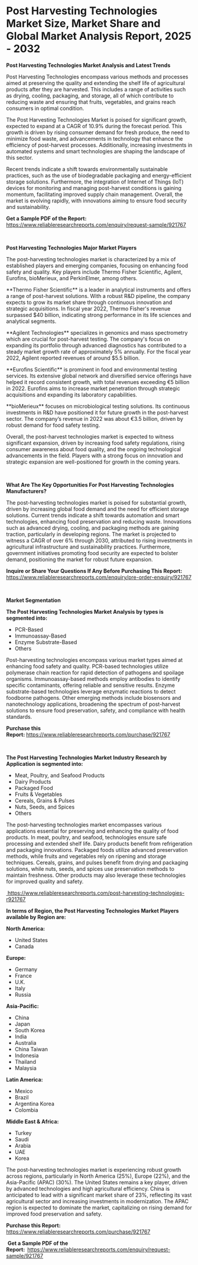 <p><h1>Post Harvesting Technologies Market Size, Market Share and Global Market Analysis Report, 2025 - 2032</h1></p><p><strong>Post Harvesting Technologies Market Analysis and Latest Trends</strong></p>
<p><p>Post Harvesting Technologies encompass various methods and processes aimed at preserving the quality and extending the shelf life of agricultural products after they are harvested. This includes a range of activities such as drying, cooling, packaging, and storage, all of which contribute to reducing waste and ensuring that fruits, vegetables, and grains reach consumers in optimal condition.</p><p>The Post Harvesting Technologies Market is poised for significant growth, expected to expand at a CAGR of 10.9% during the forecast period. This growth is driven by rising consumer demand for fresh produce, the need to minimize food waste, and advancements in technology that enhance the efficiency of post-harvest processes. Additionally, increasing investments in automated systems and smart technologies are shaping the landscape of this sector.</p><p>Recent trends indicate a shift towards environmentally sustainable practices, such as the use of biodegradable packaging and energy-efficient storage solutions. Furthermore, the integration of Internet of Things (IoT) devices for monitoring and managing post-harvest conditions is gaining momentum, facilitating improved supply chain management. Overall, the market is evolving rapidly, with innovations aiming to ensure food security and sustainability.</p></p>
<p><strong>Get a Sample PDF of the Report:&nbsp;</strong> <a href="https://www.reliableresearchreports.com/enquiry/request-sample/921767?utm_campaign=2840&utm_medium=2&utm_source=Github&utm_content=ia&utm_term=18042025&utm_id=post-harvesting-technologies">https://www.reliableresearchreports.com/enquiry/request-sample/921767</a></p>
<p>&nbsp;</p>
<p><strong>Post Harvesting Technologies Major Market Players</strong></p>
<p><p>The post-harvesting technologies market is characterized by a mix of established players and emerging companies, focusing on enhancing food safety and quality. Key players include Thermo Fisher Scientific, Agilent, Eurofins, bioMerieux, and PerkinElmer, among others.</p><p>**Thermo Fisher Scientific** is a leader in analytical instruments and offers a range of post-harvest solutions. With a robust R&D pipeline, the company expects to grow its market share through continuous innovation and strategic acquisitions. In fiscal year 2022, Thermo Fisher's revenue surpassed $40 billion, indicating strong performance in its life sciences and analytical segments.</p><p>**Agilent Technologies** specializes in genomics and mass spectrometry which are crucial for post-harvest testing. The company's focus on expanding its portfolio through advanced diagnostics has contributed to a steady market growth rate of approximately 5% annually. For the fiscal year 2022, Agilent reported revenues of around $5.5 billion.</p><p>**Eurofins Scientific** is prominent in food and environmental testing services. Its extensive global network and diversified service offerings have helped it record consistent growth, with total revenues exceeding €5 billion in 2022. Eurofins aims to increase market penetration through strategic acquisitions and expanding its laboratory capabilities.</p><p>**bioMerieux** focuses on microbiological testing solutions. Its continuous investments in R&D have positioned it for future growth in the post-harvest sector. The company’s revenue in 2022 was about €3.5 billion, driven by robust demand for food safety testing.</p><p>Overall, the post-harvest technologies market is expected to witness significant expansion, driven by increasing food safety regulations, rising consumer awareness about food quality, and the ongoing technological advancements in the field. Players with a strong focus on innovation and strategic expansion are well-positioned for growth in the coming years.</p></p>
<p>&nbsp;</p>
<p><strong>What Are The Key Opportunities For Post Harvesting Technologies Manufacturers?</strong></p>
<p><p>The post-harvesting technologies market is poised for substantial growth, driven by increasing global food demand and the need for efficient storage solutions. Current trends indicate a shift towards automation and smart technologies, enhancing food preservation and reducing waste. Innovations such as advanced drying, cooling, and packaging methods are gaining traction, particularly in developing regions. The market is projected to witness a CAGR of over 6% through 2030, attributed to rising investments in agricultural infrastructure and sustainability practices. Furthermore, government initiatives promoting food security are expected to bolster demand, positioning the market for robust future expansion.</p></p>
<p><strong>Inquire or Share Your Questions If Any Before Purchasing This Report:</strong> <a href="https://www.reliableresearchreports.com/enquiry/pre-order-enquiry/921767?utm_campaign=2840&utm_medium=2&utm_source=Github&utm_content=ia&utm_term=18042025&utm_id=post-harvesting-technologies">https://www.reliableresearchreports.com/enquiry/pre-order-enquiry/921767</a></p>
<p>&nbsp;</p>
<p><strong>Market Segmentation</strong></p>
<p><strong>The Post Harvesting Technologies Market Analysis by types is segmented into:</strong></p>
<p><ul><li>PCR-Based</li><li>Immunoassay-Based</li><li>Enzyme Substrate-Based</li><li>Others</li></ul></p>
<p><p>Post-harvesting technologies encompass various market types aimed at enhancing food safety and quality. PCR-based technologies utilize polymerase chain reaction for rapid detection of pathogens and spoilage organisms. Immunoassay-based methods employ antibodies to identify specific contaminants, offering reliable and sensitive results. Enzyme substrate-based technologies leverage enzymatic reactions to detect foodborne pathogens. Other emerging methods include biosensors and nanotechnology applications, broadening the spectrum of post-harvest solutions to ensure food preservation, safety, and compliance with health standards.</p></p>
<p><strong>Purchase this Report:&nbsp;</strong><a href="https://www.reliableresearchreports.com/purchase/921767?utm_campaign=2840&utm_medium=2&utm_source=Github&utm_content=ia&utm_term=18042025&utm_id=post-harvesting-technologies">https://www.reliableresearchreports.com/purchase/921767</a></p>
<p>&nbsp;</p>
<p><strong>The Post Harvesting Technologies Market Industry Research by Application is segmented into:</strong></p>
<p><ul><li>Meat, Poultry, and Seafood Products</li><li>Dairy Products</li><li>Packaged Food</li><li>Fruits & Vegetables</li><li>Cereals, Grains & Pulses</li><li>Nuts, Seeds, and Spices</li><li>Others</li></ul></p>
<p><p>The post-harvesting technologies market encompasses various applications essential for preserving and enhancing the quality of food products. In meat, poultry, and seafood, technologies ensure safe processing and extended shelf life. Dairy products benefit from refrigeration and packaging innovations. Packaged foods utilize advanced preservation methods, while fruits and vegetables rely on ripening and storage techniques. Cereals, grains, and pulses benefit from drying and packaging solutions, while nuts, seeds, and spices use preservation methods to maintain freshness. Other products may also leverage these technologies for improved quality and safety.</p></p>
<p><a href="https://www.reliableresearchreports.com/post-harvesting-technologies-r921767?utm_campaign=2840&utm_medium=2&utm_source=Github&utm_content=ia&utm_term=18042025&utm_id=post-harvesting-technologies">&nbsp;https://www.reliableresearchreports.com/post-harvesting-technologies-r921767</a></p>
<p><strong>In terms of Region, the Post Harvesting Technologies Market Players available by Region are:</strong></p>
<p>
    <p> <strong> North America: </strong>
        <ul>
            <li>United States</li>
            <li>Canada</li>
        </ul>
        </p> 
    <p> <strong> Europe: </strong>
        <ul>
            <li>Germany</li>
            <li>France</li>
            <li>U.K.</li>
            <li>Italy</li>
            <li>Russia</li>
        </ul>
        </p> 
    <p> <strong> Asia-Pacific: </strong>
        <ul>
            <li>China</li>
            <li>Japan</li>
            <li>South Korea</li>
            <li>India</li>
            <li>Australia</li>
            <li>China Taiwan</li>
            <li>Indonesia</li>
            <li>Thailand</li>
            <li>Malaysia</li>
        </ul>
        </p> 
    <p> <strong> Latin America: </strong>
        <ul>
            <li>Mexico</li>
            <li>Brazil</li>
            <li>Argentina Korea</li>
            <li>Colombia</li>
        </ul>
        </p> 
    <p> <strong> Middle East & Africa: </strong>
        <ul>
            <li>Turkey</li>
            <li>Saudi</li>
            <li>Arabia</li>
            <li>UAE</li>
            <li>Korea</li>
        </ul>
    </p>
    </p>
<p><p>The post-harvesting technologies market is experiencing robust growth across regions, particularly in North America (25%), Europe (22%), and the Asia-Pacific (APAC) (30%). The United States remains a key player, driven by advanced technologies and high agricultural efficiency. China is anticipated to lead with a significant market share of 23%, reflecting its vast agricultural sector and increasing investments in modernization. The APAC region is expected to dominate the market, capitalizing on rising demand for improved food preservation and safety.</p></p>
<p><strong>Purchase this Report: </strong><a href="https://www.reliableresearchreports.com/purchase/921767?utm_campaign=2840&utm_medium=2&utm_source=Github&utm_content=ia&utm_term=18042025&utm_id=post-harvesting-technologies">https://www.reliableresearchreports.com/purchase/921767</a></p>
<p>&nbsp;<strong>Get a Sample PDF of the Report:&nbsp;&nbsp;</strong><a href="https://www.reliableresearchreports.com/enquiry/request-sample/921767?utm_campaign=2840&utm_medium=2&utm_source=Github&utm_content=ia&utm_term=18042025&utm_id=post-harvesting-technologies">https://www.reliableresearchreports.com/enquiry/request-sample/921767</a></p>
<p><strong></strong></p>
<p><p></p><p></p><p></p></p>